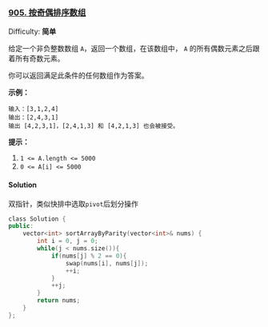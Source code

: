 ### [905\. 按奇偶排序数组](https://leetcode-cn.com/problems/sort-array-by-parity/)

Difficulty: **简单**


给定一个非负整数数组 `A`，返回一个数组，在该数组中， `A` 的所有偶数元素之后跟着所有奇数元素。

你可以返回满足此条件的任何数组作为答案。

**示例：**

```
输入：[3,1,2,4]
输出：[2,4,3,1]
输出 [4,2,3,1]，[2,4,1,3] 和 [4,2,1,3] 也会被接受。
```

**提示：**

1.  `1 <= A.length <= 5000`
2.  `0 <= A[i] <= 5000`


#### Solution

双指针，类似快排中选取`pivot`后划分操作

```cpp
​class Solution {
public:
    vector<int> sortArrayByParity(vector<int>& nums) {
        int i = 0, j = 0;
        while(j < nums.size()){
            if(nums[j] % 2 == 0){
                swap(nums[i], nums[j]);
                ++i;
            }
            ++j;
        }
        return nums;
    }
};
```